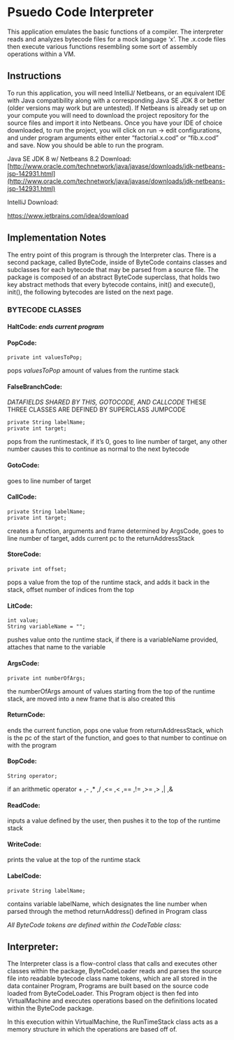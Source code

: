 # Psuedo Code Interpreter

This application emulates the basic functions of a compiler. The interpreter reads and analyzes
bytecode files for a mock language ‘x’. The .x.code files then execute various functions
resembling some sort of assembly operations within a VM.

## Instructions

To run this application, you will need IntelliJ/ Netbeans, or an equivalent IDE with Java
compatibility along with a corresponding Java SE JDK 8 or better (older versions may work but
are untested). If Netbeans is already set up on your compute you will need to download the
project repository for the source files and import it into Netbeans. Once you have your IDE of
choice downloaded, to run the project, you will click on run -> edit configurations, and under
program arguments either enter “factorial.x.cod” or “fib.x.cod” and save. Now you should be
able to run the program.

Java SE JDK 8 w/ Netbeans 8.2 Download:
[http://www.oracle.com/technetwork/java/javase/downloads/jdk-netbeans-jsp-142931.html](http://www.oracle.com/technetwork/java/javase/downloads/jdk-netbeans-jsp-142931.html)

IntelliJ Download:

https://www.jetbrains.com/idea/download

## Implementation Notes

The entry point of this program is through the Interpreter clas. There is a second package, called
ByteCode, inside of ByteCode contains classes and subclasses for each bytecode that may be
parsed from a source file. The package is composed of an abstract ByteCode superclass, that
holds two key abstract methods that every bytecode contains, init() and execute(), init(), the
following bytecodes are listed on the next page.


### BYTECODE CLASSES

#### HaltCode: *ends current program*

#### PopCode:
```
private int valuesToPop;
```
pops _valuesToPop_ amount of values from the runtime stack

#### FalseBranchCode:

*DATAFIELDS SHARED BY THIS, GOTOCODE, AND CALLCODE*
THESE THREE CLASSES ARE DEFINED BY SUPERCLASS JUMPCODE
```
private String labelName;
private int target;
```
pops from the runtimestack, if it’s 0, goes to line number of target, any other number
causes this to continue as normal to the next bytecode

#### GotoCode:

goes to line number of target

#### CallCode:
```
private String labelName;
private int target;
```

creates a function, arguments and frame determined by ArgsCode, goes to line number
of target, adds current pc to the returnAddressStack

#### StoreCode:
```
private int offset;
```

pops a value from the top of the runtime stack, and adds it back in the stack, offset
number of indices from the top

#### LitCode:
```
int value;
String variableName = "";
```

pushes value onto the runtime stack, if there is a variableName provided, attaches that
name to the variable

#### ArgsCode:
```
private int numberOfArgs;
```

the numberOfArgs amount of values starting from the top of the runtime stack, are
moved into a new frame that is also created this

#### ReturnCode:

ends the current function, pops one value from returnAddressStack, which is the pc of
the start of the function, and goes to that number to continue on with the program

#### BopCode:
```
String operator;
```
if an arithmetic operator + ,- ,* ,/ ,<= ,< ,== ,!= ,>= ,> ,| ,&

#### ReadCode:

inputs a value defined by the user, then pushes it to the top of the runtime stack

#### WriteCode:

prints the value at the top of the runtime stack

#### LabelCode:
```
private String labelName;
```

contains variable labelName, which designates the line number when parsed through the
method returnAddress() defined in Program class

*All ByteCode tokens are defined within the CodeTable class:*


## Interpreter:

The Interpreter class is a flow-control class that calls and executes other classes within the
package, ByteCodeLoader reads and parses the source file into readable bytecode class name
tokens, which are all stored in the data container Program, Programs are built based on the
source code loaded from ByteCodeLoader. This Program object is then fed into VirtualMachine
and executes operations based on the definitions located within the ByteCode package.

In this execution within VirtualMachine, the RunTimeStack class acts as a memory structure in
which the operations are based off of.



